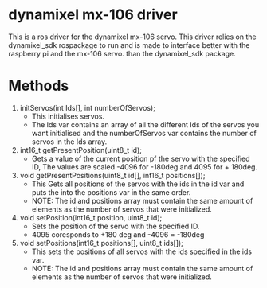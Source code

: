 # dynamixel mx-106 driver
This is a ros driver for the dynamixel mx-106 servo.
This driver relies on the dynamixel_sdk rospackage to run and is made to interface better with the raspberry pi and the mx-106 servo. than the dynamixel_sdk package.

# Methods
1. initServos(int Ids[], int numberOfServos);
    - This initialises servos.
    - The Ids var contains an array of all the different Ids of the servos you want initialised and the numberOfServos var contains the number of servos in the Ids array.
2. int16_t getPresentPosition(uint8_t id);
    - Gets a value of the current position pf the servo with the specified ID, The values are scaled -4096 for -180deg and 4095 for + 180deg.
3. void getPresentPositions(uint8_t id[], int16_t positions[]);
    - This Gets all positions of the servos with the ids in the id var and puts the into the positions var in the same order.
    - NOTE: The id and positions array must contain the same amount of elements as the number of servos that were initialized.
4. void setPosition(int16_t position, uint8_t id);
    - Sets the position of the servo with the specified ID.
    - 4095 coresponds to +180 deg and -4096 = -180deg
5. 
    void setPositions(int16_t positions[], uint8_t ids[]);
    - This sets the positions of all servos with the ids specified in the ids var.
    - NOTE: The id and positions array must contain the same amount of elements as the number of servos that were initialized.
